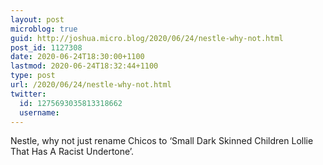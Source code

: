 ```yaml
---
layout: post
microblog: true
guid: http://joshua.micro.blog/2020/06/24/nestle-why-not.html
post_id: 1127308
date: 2020-06-24T18:30:00+1100
lastmod: 2020-06-24T18:32:44+1100
type: post
url: /2020/06/24/nestle-why-not.html
twitter:
  id: 1275693035813318662
  username: 
---
```

Nestle, why not just rename Chicos to ‘Small Dark Skinned Children Lollie That Has A Racist Undertone’.

